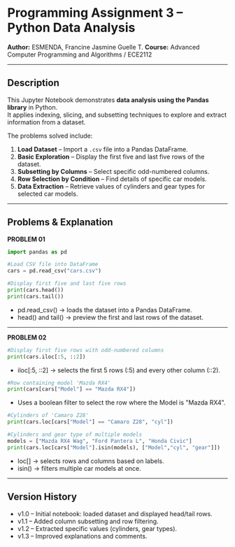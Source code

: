 # Programming Assignment 3 – Python Data Analysis

**Author:** ESMENDA, Francine Jasmine Guelle T.
**Course:** Advanced Computer Programming and Algorithms / ECE2112  

---

## Description  

This Jupyter Notebook demonstrates **data analysis using the Pandas library** in Python.  
It applies indexing, slicing, and subsetting techniques to explore and extract information from a dataset.  

The problems solved include:  
1. **Load Dataset** – Import a `.csv` file into a Pandas DataFrame.  
2. **Basic Exploration** – Display the first five and last five rows of the dataset.  
3. **Subsetting by Columns** – Select specific odd-numbered columns.  
4. **Row Selection by Condition** – Find details of specific car models.  
5. **Data Extraction** – Retrieve values of cylinders and gear types for selected car models.  

---

## Problems & Explanation
**PROBLEM 01**
```python
import pandas as pd

#Load CSV file into DataFrame
cars = pd.read_csv("cars.csv")

#Display first five and last five rows
print(cars.head())
print(cars.tail())
```
- pd.read_csv() → loads the dataset into a Pandas DataFrame.
- head() and tail() → preview the first and last rows of the dataset.
  
---

**PROBLEM 02**
```python
#Display first five rows with odd-numbered columns
print(cars.iloc[:5, ::2])
```
- iloc[:5, ::2] → selects the first 5 rows (:5) and every other column (::2).
  
```python
#Row containing model 'Mazda RX4'
print(cars[cars["Model"] == "Mazda RX4"])
```
- Uses a boolean filter to select the row where the Model is "Mazda RX4".
  
```python
#Cylinders of 'Camaro Z28'
print(cars.loc[cars["Model"] == "Camaro Z28", "cyl"])

#Cylinders and gear type of multiple models
models = ["Mazda RX4 Wag", "Ford Pantera L", "Honda Civic"]
print(cars.loc[cars["Model"].isin(models), ["Model","cyl", "gear"]])
```
- loc[] → selects rows and columns based on labels.
- isin() → filters multiple car models at once.

---

## Version History
- v1.0 – Initial notebook: loaded dataset and displayed head/tail rows.
- v1.1 – Added column subsetting and row filtering.
- v1.2 – Extracted specific values (cylinders, gear types).
- v1.3 – Improved explanations and comments.

  
